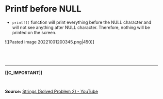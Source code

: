 # Printf before NULL
- `printf()` function will print everything before the NULL character and will not see anything after NULL character. Therefore, nothing will be printed on the screen.

![[Pasted image 20221001200345.png|450]]

<br>

# 
---
**[[C_IMPORTANT]]**

<br>

**Source:**
[Strings (Solved Problem 2) - YouTube](https://www.youtube.com/watch?v=RtfFs16nVXY&list=PLBlnK6fEyqRhX6r2uhhlubuF5QextdCSM&index=143)